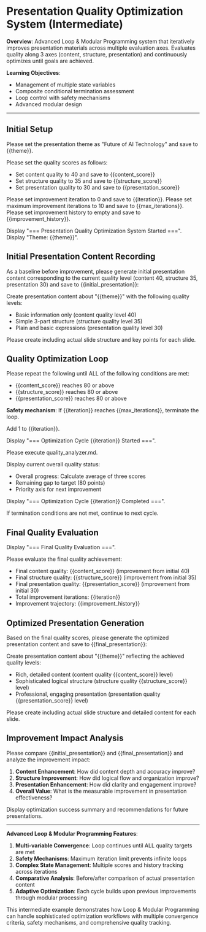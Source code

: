 # Presentation Quality Optimization System (Intermediate)

**Overview**: Advanced Loop & Modular Programming system that iteratively improves presentation materials across multiple evaluation axes. Evaluates quality along 3 axes (content, structure, presentation) and continuously optimizes until goals are achieved.

**Learning Objectives**: 
- Management of multiple state variables
- Composite conditional termination assessment
- Loop control with safety mechanisms
- Advanced modular design

---

## Initial Setup

Please set the presentation theme as "Future of AI Technology" and save to {{theme}}.

Please set the quality scores as follows:
- Set content quality to 40 and save to {{content_score}}
- Set structure quality to 35 and save to {{structure_score}}
- Set presentation quality to 30 and save to {{presentation_score}}

Please set improvement iteration to 0 and save to {{iteration}}.
Please set maximum improvement iterations to 10 and save to {{max_iterations}}.
Please set improvement history to empty and save to {{improvement_history}}.

Display "=== Presentation Quality Optimization System Started ===".
Display "Theme: {{theme}}".

## Initial Presentation Content Recording

As a baseline before improvement, please generate initial presentation content corresponding to the current quality level (content 40, structure 35, presentation 30) and save to {{initial_presentation}}:

Create presentation content about "{{theme}}" with the following quality levels:
- Basic information only (content quality level 40)
- Simple 3-part structure (structure quality level 35)
- Plain and basic expressions (presentation quality level 30)

Please create including actual slide structure and key points for each slide.

## Quality Optimization Loop

Please repeat the following until ALL of the following conditions are met:
- {{content_score}} reaches 80 or above
- {{structure_score}} reaches 80 or above  
- {{presentation_score}} reaches 80 or above

**Safety mechanism**: If {{iteration}} reaches {{max_iterations}}, terminate the loop.

Add 1 to {{iteration}}.

Display "=== Optimization Cycle {{iteration}} Started ===".

Please execute quality_analyzer.md.

Display current overall quality status:
- Overall progress: Calculate average of three scores
- Remaining gap to target (80 points)
- Priority axis for next improvement

Display "=== Optimization Cycle {{iteration}} Completed ===".

If termination conditions are not met, continue to next cycle.

## Final Quality Evaluation

Display "=== Final Quality Evaluation ===".

Please evaluate the final quality achievement:
- Final content quality: {{content_score}} (improvement from initial 40)
- Final structure quality: {{structure_score}} (improvement from initial 35)  
- Final presentation quality: {{presentation_score}} (improvement from initial 30)
- Total improvement iterations: {{iteration}}
- Improvement trajectory: {{improvement_history}}

## Optimized Presentation Generation

Based on the final quality scores, please generate the optimized presentation content and save to {{final_presentation}}:

Create presentation content about "{{theme}}" reflecting the achieved quality levels:
- Rich, detailed content (content quality {{content_score}} level)
- Sophisticated logical structure (structure quality {{structure_score}} level)
- Professional, engaging presentation (presentation quality {{presentation_score}} level)

Please create including actual slide structure and detailed content for each slide.

## Improvement Impact Analysis

Please compare {{initial_presentation}} and {{final_presentation}} and analyze the improvement impact:

1. **Content Enhancement**: How did content depth and accuracy improve?
2. **Structure Improvement**: How did logical flow and organization improve?
3. **Presentation Enhancement**: How did clarity and engagement improve?
4. **Overall Value**: What is the measurable improvement in presentation effectiveness?

Display optimization success summary and recommendations for future presentations.

---

**Advanced Loop & Modular Programming Features**:
1. **Multi-variable Convergence**: Loop continues until ALL quality targets are met
2. **Safety Mechanisms**: Maximum iteration limit prevents infinite loops
3. **Complex State Management**: Multiple scores and history tracking across iterations
4. **Comparative Analysis**: Before/after comparison of actual presentation content
5. **Adaptive Optimization**: Each cycle builds upon previous improvements through modular processing

This intermediate example demonstrates how Loop & Modular Programming can handle sophisticated optimization workflows with multiple convergence criteria, safety mechanisms, and comprehensive quality tracking.